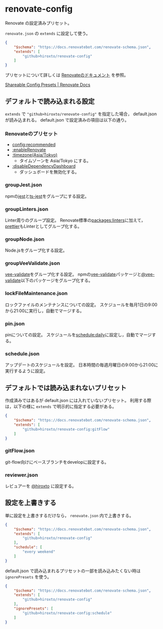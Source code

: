# renovate-config

Renovate の設定済みプリセット。

`renovate.json` の `extends` に設定して使う。

```json
{
    "$schema": "https://docs.renovatebot.com/renovate-schema.json",
    "extends": [
        "github>hiroxto/renovate-config"
    ]
}
```

プリセットについて詳しくは [Renovateのドキュメント](https://docs.renovatebot.com/config-presets/) を参照。

[Shareable Config Presets | Renovate Docs](https://docs.renovatebot.com/config-presets/)

## デフォルトで読み込まれる設定

`extends` で `"github>hiroxto/renovate-config"` を指定した場合， default.json が読み込まれる。
default.json で設定済みの項目は以下の通り。

### Renovateのプリセット

- [config:recommended](https://docs.renovatebot.com/presets-config/#configrecommended)
- [:enableRenovate](https://docs.renovatebot.com/presets-default/#enablerenovate)
- [:timezone(Asia/Tokyo)](https://docs.renovatebot.com/presets-default/#timezonearg0)
    - タイムゾーンを Asia/Tokyo にする。
- [:disableDependencyDashboard](https://docs.renovatebot.com/presets-default/#disabledependencydashboard)
    - ダッシュボードを無効化する。

### groupJest.json

npmの[jest](https://www.npmjs.com/package/jest)と[ts-jest](https://www.npmjs.com/package/ts-jest)をグループにする設定。

### groupLinters.json

Linter周りのグループ設定。
Renovate標準の[packages:linters](https://docs.renovatebot.com/presets-packages/#packageslinters)に加えて，[prettier](https://www.npmjs.com/package/prettier)もLinterとしてグループ化する。

### groupNode.json

Node.jsをグループ化する設定。

### groupVeeValidate.json

[vee-validate](https://github.com/logaretm/vee-validate/)をグループ化する設定。
npmの[vee-validate](https://www.npmjs.com/package/vee-validate)パッケージと[@vee-validate](https://github.com/logaretm/vee-validate/tree/main/packages)以下のパッケージをグループ化する。

### lockFileMaintenance.json

ロックファイルのメンテナンスについての設定。
スケジュールを毎月1日の9:00から21:00に実行し，自動でマージする。

### pin.json

pinについての設定。
スケジュールを[schedule:daily](https://docs.renovatebot.com/presets-schedule/#scheduledaily)に設定し，自動でマージする。

### schedule.json

アップデートのスケジュールを設定。
日本時間の毎週月曜日の9:00から21:00に実行するように設定。


## デフォルトでは読み込まれないプリセット

作成済みではあるが default.json には入れていないプリセット。
利用する際は，以下の様に `extends` で明示的に指定する必要がある。

```json
{
    "$schema": "https://docs.renovatebot.com/renovate-schema.json",
    "extends": [
        "github>hiroxto/renovate-config:gitFlow"
    ]
}
```

### gitFlow.json

git-flow向けにベースブランチをdevelopに設定する。

### reviewer.json

レビュアーを [@hiroxto](https://github.com/hiroxto) に設定する。


## 設定を上書きする

単に設定を上書きするだけなら， `renovate.json` 内で上書きする。

```json
{
    "$schema": "https://docs.renovatebot.com/renovate-schema.json",
    "extends": [
        "github>hiroxto/renovate-config"
    ],
    "schedule": [
        "every weekend"
    ]
}
```

default.json で読み込まれるプリセットの一部を読み込みたくない時は `ignorePresets` を使う。

```json
{
    "$schema": "https://docs.renovatebot.com/renovate-schema.json",
    "extends": [
        "github>hiroxto/renovate-config"
    ],
    "ignorePresets": [
        "github>hiroxto/renovate-config:schedule"
    ]
}
```
